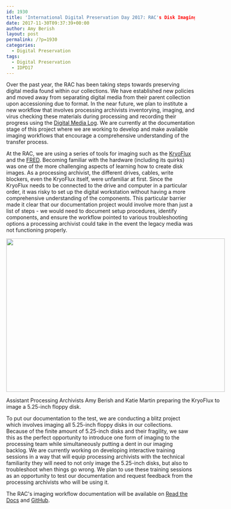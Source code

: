 ```yaml
---
id: 1930
title: 'International Digital Preservation Day 2017: RAC's Disk Imaging Workflow Documentation Project'
date: 2017-11-30T09:37:39+00:00
author: Amy Berish
layout: post
permalink: /?p=1930
categories:
  - Digital Preservation
tags:
  - Digital Preservation
  - IDPD17
---
```

Over the past year, the RAC has been taking steps towards preserving digital media found within our collections. We have established new policies and moved away from separating digital media from their parent collection upon accessioning due to format. In the near future, we plan to institute a new workflow that involves processing archivists inventorying, imaging, and virus checking these materials during processing and recording their progress using the [Digital Media Log](http://blog.rockarch.org/?p=1643). We are currently at the documentation stage of this project where we are working to develop and make available imaging workflows that encourage a comprehensive understanding of the transfer process.<!--more-->

At the RAC, we are using a series of tools for imaging such as the [KryoFlux](https://www.kryoflux.com/) and the [FRED](https://www.digitalintelligence.com/products/fred/). Becoming familiar with the hardware (including its quirks) was one of the more challenging aspects of learning how to create disk images. As a processing archivist, the different drives, cables, write blockers, even the KryoFlux itself, were unfamiliar at first. Since the KryoFlux needs to be connected to the drive and computer in a particular order, it was risky to set up the digital workstation without having a more comprehensive understanding of the components. This particular barrier made it clear that our documentation project would involve more than just a list of steps - we would need to document setup procedures, identify components, and ensure the workflow pointed to various troubleshooting options a processing archivist could take in the event the legacy media was not functioning properly.

<div id="attachment_1932" style="width: 594px" class="wp-caption aligncenter">
  <a href="http://blog.rockarch.org/wp-content/uploads/2017/11/IMG_5989.jpg"><img class="wp-image-1932 size-large" src="http://blog.rockarch.org/wp-content/uploads/2017/11/IMG_5989-1024x717.jpg" alt="" width="584" height="409" srcset="http://blog.rockarch.org/wp-content/uploads/2017/11/IMG_5989-1024x717.jpg 1024w, http://blog.rockarch.org/wp-content/uploads/2017/11/IMG_5989-300x210.jpg 300w, http://blog.rockarch.org/wp-content/uploads/2017/11/IMG_5989-768x538.jpg 768w, http://blog.rockarch.org/wp-content/uploads/2017/11/IMG_5989-428x300.jpg 428w" sizes="(max-width: 584px) 100vw, 584px" /></a>

  <p class="wp-caption-text">
    Assistant Processing Archivists Amy Berish and Katie Martin preparing the KryoFlux to image a 5.25-inch floppy disk.
  </p>
</div>

To put our documentation to the test, we are conducting a blitz project which involves imaging all 5.25-inch floppy disks in our collections. Because of the finite amount of 5.25-inch disks and their fragility, we saw this as the perfect opportunity to introduce one form of imaging to the processing team while simultaneously putting a dent in our imaging backlog. We are currently working on developing interactive training sessions in a way that will equip processing archivists with the technical familiarity they will need to not only image the 5.25-inch disks, but also to troubleshoot when things go wrong. We plan to use these training sessions as an opportunity to test our documentation and request feedback from the processing archivists who will be using it.

The RAC's imaging workflow documentation will be available on [Read the Docs](http://digital-media-transfer-workflow.readthedocs.io/en/latest/) and [GitHub](https://github.com/RockefellerArchiveCenter/dm_transfer_workflow).

